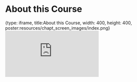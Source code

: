 # About this Course
 
{type: iframe, title:About this Course, width: 400, height: 400, poster:resources/chapt_screen_images/index.png}
![](https://jhudatascience.org/OTTR_Template/index.html)
